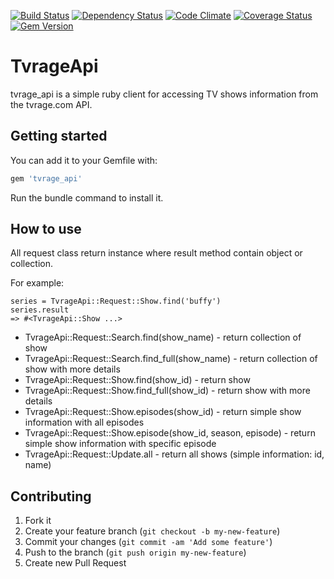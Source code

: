 [![Build Status](https://travis-ci.org/wafcio/tvrage_api.png?branch=master)](https://travis-ci.org/wafcio/tvrage_api)
[![Dependency Status](https://gemnasium.com/wafcio/tvrage_api.png)](https://gemnasium.com/wafcio/tvrage_api)
[![Code Climate](https://codeclimate.com/github/wafcio/tvrage_api.png)](https://codeclimate.com/github/wafcio/tvrage_api)
[![Coverage Status](https://coveralls.io/repos/wafcio/tvrage_api/badge.png)](https://coveralls.io/r/wafcio/tvrage_api)
[![Gem Version](https://badge.fury.io/rb/tvrage_api.png)](http://badge.fury.io/rb/tvrage_api)

# TvrageApi

tvrage_api is a simple ruby client for accessing TV shows information from the tvrage.com API.

## Getting started

You can add it to your Gemfile with:

```ruby
gem 'tvrage_api'
```
Run the bundle command to install it.

## How to use

All request class return instance where result method contain object or collection.

For example:
```console
series = TvrageApi::Request::Show.find('buffy')
series.result
=> #<TvrageApi::Show ...>
```

* TvrageApi::Request::Search.find(show_name) - return collection of show
* TvrageApi::Request::Search.find_full(show_name) - return collection of show with more details
* TvrageApi::Request::Show.find(show_id) - return show
* TvrageApi::Request::Show.find_full(show_id) - return show with more details
* TvrageApi::Request::Show.episodes(show_id) - return simple show information with all episodes
* TvrageApi::Request::Show.episode(show_id, season, episode) - return simple show information with specific episode
* TvrageApi::Request::Update.all - return all shows (simple information: id, name)


## Contributing

1. Fork it
2. Create your feature branch (`git checkout -b my-new-feature`)
3. Commit your changes (`git commit -am 'Add some feature'`)
4. Push to the branch (`git push origin my-new-feature`)
5. Create new Pull Request
